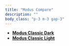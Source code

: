 ```yaml
---
title: "Modus Compare"
description: ""
body_class: "p-3 m-3 gap-3"
---
```


- [**Modus Classic Dark**](classic-dark/)
- [**Modus Classic Light**](classic-light/)

